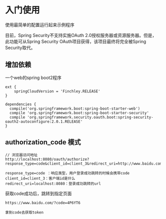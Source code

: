 # 入门使用
使用最简单的配置运行起来示例程序

目前，Spring Security不支持实施OAuth 2.0授权服务器或资源服务器。但是，此功能可从Spring Security OAuth项目获得，该项目最终将完全被Spring Security取代。

## 增加依赖
一个web的spring boot2程序

```
ext {
    springCloudVersion = 'Finchley.RELEASE'
}

dependencies {
  compile('org.springframework.boot:spring-boot-starter-web')
  compile 'org.springframework.boot:spring-boot-starter-security'
  compile 'org.springframework.security.oauth.boot:spring-security-oauth2-autoconfigure:2.0.1.RELEASE'
}
```



## authorization_code 模式

```
// 浏览器访问地址
http://localhost:8080/oauth/authorize?response_type=code&client_id=client_3&redirect_uri=http://www.baidu.com

response_type=code ：响应类型，用户登录成功跳转的时候会携带code
client_id=client_3：客户端id是什么
redirect_uri=localhost:8080：登录成功跳转的url
```
获取code成功后，跳转到指定页面

```
https://www.baidu.com/?code=4P6YT6

拿到code去获取token
```
